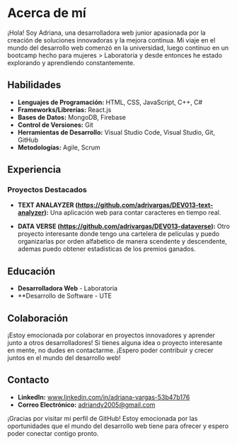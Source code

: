 # Acerca de mí

¡Hola! Soy Adriana, una desarrolladora web junior apasionada por la creación de soluciones innovadoras y la mejora continua. Mi viaje en el mundo del desarrollo web comenzó en la universidad, luego continuo en un bootcamp hecho para mujeres > Laboratoria y desde entonces he estado explorando y aprendiendo constantemente.

## Habilidades

- **Lenguajes de Programación:** HTML, CSS, JavaScript, C++, C#
- **Frameworks/Librerías:** React.js
- **Bases de Datos:** MongoDB, Firebase
- **Control de Versiones:** Git
- **Herramientas de Desarrollo:** Visual Studio Code, Visual Studio, Git, GitHub
- **Metodologías:** Agile, Scrum

## Experiencia

### Proyectos Destacados

- **TEXT ANALAYZER (https://github.com/adrivargas/DEV013-text-analyzer):** Una aplicación web para contar caracteres en tiempo real.

- **DATA VERSE (https://github.com/adrivargas/DEV013-dataverse):** Otro proyecto interesante donde tengo una cartelera de peliculas y puedo organizarlas por orden alfabetico de manera scendente y descendente, ademas puedo obtener estadisticas de los premios ganados.

## Educación

- **Desarrolladora Web** - Laboratoria
- **Desarrollo de Software - UTE


## Colaboración

¡Estoy emocionada por colaborar en proyectos innovadores y aprender junto a otros desarrolladores! Si tienes alguna idea o proyecto interesante en mente, no dudes en contactarme. ¡Espero poder contribuir y crecer juntos en el mundo del desarrollo web!

## Contacto

- **LinkedIn:** www.linkedin.com/in/adriana-vargas-53b47b176
- **Correo Electrónico:** adriandy2005@gmail.com

¡Gracias por visitar mi perfil de GitHub! Estoy emocionada por las oportunidades que el mundo del desarrollo web tiene para ofrecer y espero poder conectar contigo pronto.
